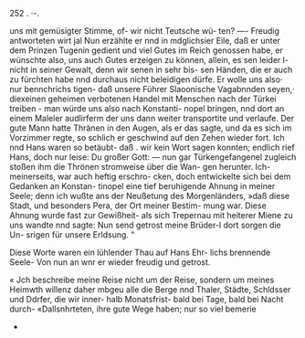 252 . ·-.

uns mit gemüsigter Stimme, of- wir nicht Teutsche wü-
ten? —- Freudig antworteten wirt jal Nun erzählte er nnd
in mdglichsier Eile, daß er unter dem Prinzen Tugenin
gedient und viel Gutes im Reich genossen habe, er wünschte
also, uns auch Gutes erzeigen zu können, allein, es sen
leider l- nicht in seiner Gewalt, denn wir senen in sehr bis-
sen Händen, die er auch zu fürchten habe nnd durchaus
nicht beleidigen dürfe. Er wolle uns also· nur bennchrichs
tigen- daß unsere Führer Slaoonische Vagabnnden seyen,·
diexeinen geheimen verbotenen Handel mit Menschen nach
der Türkei treiben - man würde uns also nach Konstanti-
nopel bringen, nnd dort an einem Maleler audlirferm der
uns dann weiter transportite und verlaufe. Der gute Mann
hatte Thränen in den Augen, als er das sagte, und da es
sich im Vorzimmer regte, so schlich er geschwind auf den
Zehen wieder fort. Ich nnd Hans waren so betäubt- daß
. wir kein Wort sagen konnten; endlich rief Hans, doch
nur leise: Du großer Gott: — nun gar Türkengefangenel
zugleich stoßen ihm die Thrönen stromweise über die Wan-
gen herunter. Ich- meinerseits, war auch heftig erschro-
cken, doch entwickelte sich bei dem Gedanken an Konstan-
tinopel eine tief beruhigende Ahnung in meiner Seele; denn
ich wußte ans der Neußetung des Morgenländers, »daß
diese Stadt, und besonders Pera, der Ort meiner Bestim-
mung war. Diese Ahnung wurde fast zur Gewißheit- als
sich Trepernau mit heiterer Miene zu uns wandte nnd
sagte: Nun send getrost meine Brüder-l dort sorgen die Un-
srigen für unsere Erldsung. "

Diese Worte waren ein lühlender Thau auf Hans Ehr-
lichs brennende Seele- Von nun an wnr er wieder freudig
und getrost.

« Jch beschreibe meine Reise nicht um der Reise, sondern
um meines Heimwth willenz daher mbgeu alle die Berge
nnd Thaler, Städte, Schldsser und Ddrfer, die wir inner-
halb Monatsfrist- bald bei Tage, bald bei Nacht durch-
«Dallsnhrteten, ihre gute Wege haben; nur so viel bemerie

-

